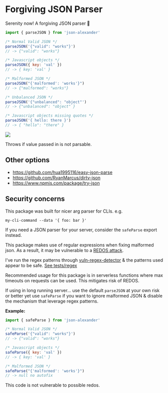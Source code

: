 # Forgiving JSON Parser

Serenity now! A forgiving JSON parser 🙏

```js
import { parseJSON } from 'json-alexander'

/* Normal Valid JSON */
parseJSON('{"valid": "works"}')
// -> {"valid": "works"}

/* Javascript objects */
parseJSON({ key: 'val' })
// -> { key: 'val' }

/* Malformed JSON */
parseJSON("{'malformed': 'works'}")
// -> {"malformed": "works"}

/* Unbalanced JSON */
parseJSON('{"unbalanced": "object"')
// -> {"unbalanced": "object" }

/* Javascript objects missing quotes */
parseJSON('{ hello: there }')
// -> { "hello": "there" }
```

<img src="https://user-images.githubusercontent.com/532272/64802133-d3d2b180-d53e-11e9-8182-101a1b927e29.jpg">

Throws if value passed in is not parsable.

## Other options

- https://github.com/hua1995116/easy-json-parse
- https://github.com/RyanMarcus/dirty-json
- https://www.npmjs.com/package/try-json

## Security concerns

This package was built for nicer arg parser for CLIs. e.g.

```
my-cli-command --data '{ foo: bar }'
```

If you need a JSON parser for your server, consider the `safeParse` export instead.

This package makes use of regular expressions when fixing malformed json. As a result, it may be vulnerable to a [REDOS attack](https://snyk.io/blog/redos-and-catastrophic-backtracking).

I've run the regex patterns through [vuln-regex-detector](https://github.com/davisjam/vuln-regex-detector) & the patterns used appear to be safe. [See tests/regex](./tests/regexTests)

Recommended usage for this package is in serverless functions where max timeouts on requests can be used. This mitigates risk of REDOS.

If using in long running server... use the default `parseJSON` at your own risk or better yet use `safeParse` if you want to ignore malformed JSON & disable the mechanism that leverage regex patterns.

**Example:**

```js
import { safeParse } from 'json-alexander'

/* Normal Valid JSON */
safeParse('{"valid": "works"}')
// -> {"valid": "works"}

/* Javascript objects */
safeParse({ key: 'val' })
// -> { key: 'val' }

/* Malformed JSON */
safeParse("{'malformed': 'works'}")
// -> null no autofix
```

This code is not vulnerable to possible redos.
